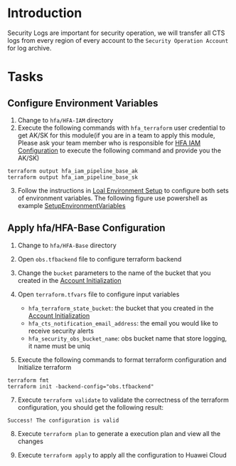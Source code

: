 # Introduction
Security Logs are important for security operation, we will transfer all CTS logs from every region of every account to the `Security Operation Account` for log archive.

# Tasks
## Configure Environment Variables
1. Change to `hfa/HFA-IAM` directory
2. Execute the following commands with `hfa_terraform` user credential to get AK/SK for this module(if you are in a team to apply this module, Please ask your team member who is responsible for [HFA IAM Configuration](./04_HFA_IAM_Configuration.md) to execute the following command and provide you the AK/SK)
```
terraform output hfa_iam_pipeline_base_ak
terraform output hfa_iam_pipeline_base_sk
```
3. Follow the instructions in [Loal Environment Setup](./03_Local_Env_Setup.md#configure-environment-variables) to configure both sets of environment variables.
The following figure use powershell as example
[SetupEnvironmentVariables](./images/network/001_network_aksk_01.png)

## Apply hfa/HFA-Base Configuration
1. Change to `hfa/HFA-Base` directory
2. Open `obs.tfbackend` file to configure terraform backend
3. Change the `bucket` parameters to the name of the bucket that you created in the [Account Initialization](./02_Account_Initialization.md#create-a-obs-bucket-for-terraform-state-storage)
4. Open `terraform.tfvars` file to configure input variables
   * `hfa_terraform_state_bucket`: the bucket that you created in the [Account Initialization](./02_Account_Initialization.md#create-a-obs-bucket-for-terraform-state-storage)
   * `hfa_cts_notification_email_address`: the email you would like to receive security alerts
   * `hfa_security_obs_bucket_name`: obs bucket name that store logging, it name must be uniq

6. Execute the following commands to format terraform configuration and Initialize terraform
```
terraform fmt
terraform init -backend-config="obs.tfbackend"
```

7. Execute `terraform validate` to validate the correctness of the terraform configuration, you should get the following result:
```
Success! The configuration is valid
```

8. Execute `terraform plan` to generate a execution plan and view all the changes

9. Execute `terraform apply` to apply all the configuration to Huawei Cloud